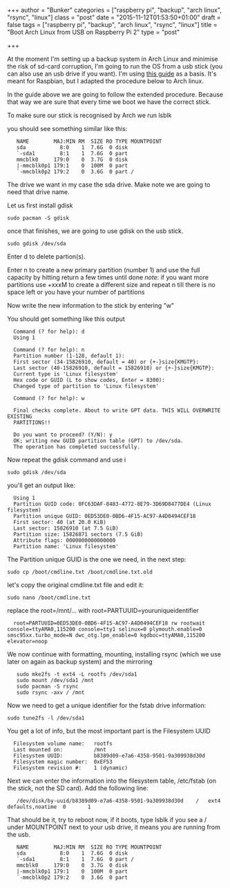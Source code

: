 +++
author = "Bunker"
categories = ["raspberry pi", "backup", "arch linux", "rsync", "linux"]
class = "post"
date = "2015-11-12T01:53:50+01:00"
draft = false
tags = ["raspberry pi", "backup", "arch linux", "rsync", "linux"]
title = "Boot Arch Linux from USB on Raspberry Pi 2"
type = "post"

+++

At the moment I'm setting up a backup system in Arch Linux and minimise the risk of sd-card corruption, I'm going to run the OS from a usb stick (you can also use an usb drive if you want). I'm using [this guide][1] as a basis. It's meant for Raspbian, but I adapted the procedure below to Arch linux.

In the guide above we are going to follow the extended procedure. Because that way we are sure that every time we boot we have the correct stick.

To make sure our stick is recognised by Arch we run lsblk

you should see something similar like this:

```
   NAME        MAJ:MIN RM  SIZE RO TYPE MOUNTPOINT
   sda           8:0    1  7.6G  0 disk 
   `-sda1        8:1    1  7.6G  0 part 
   mmcblk0     179:0    0  3.7G  0 disk 
   |-mmcblk0p1 179:1    0  100M  0 part 
   `-mmcblk0p2 179:2    0  3.6G  0 part /
```

The drive we want in my case the sda drive. Make note we are going to need that drive name.

Let us first install gdisk 

    sudo pacman -S gdisk

once that finishes, we are going to use gdisk on the usb stick.

    sudo gdisk /dev/sda

Enter d to delete partion(s).

Enter n to create a new primary partition (number 1) and use the full capacity by hitting return a few times until done
*note*: if you want more partitions use +xxxM to create a different size and repeat n till there is no space left or you have your number of partitions

Now write the new information to the stick by entering "w"

You should get something like this output

```
  Command (? for help): d
  Using 1
  
  Command (? for help): n
  Partition number (1-128, default 1): 
  First sector (34-15826910, default = 40) or {+-}size{KMGTP}: 
  Last sector (40-15826910, default = 15826910) or {+-}size{KMGTP}: 
  Current type is 'Linux filesystem'
  Hex code or GUID (L to show codes, Enter = 8300): 
  Changed type of partition to 'Linux filesystem'
  
  Command (? for help): w
  
  Final checks complete. About to write GPT data. THIS WILL OVERWRITE EXISTING
  PARTITIONS!!
  
  Do you want to proceed? (Y/N): y
  OK; writing new GUID partition table (GPT) to /dev/sda.
  The operation has completed successfully.
```
Now repeat the gdisk command and use i

    sudo gdisk /dev/sda

you'll get an output like:

```
  Using 1
  Partition GUID code: 0FC63DAF-8483-4772-8E79-3D69D8477DE4 (Linux filesystem)
  Partition unique GUID: 0ED53DE0-0BD6-4F15-AC97-A4D0494CEF18
  First sector: 40 (at 20.0 KiB)
  Last sector: 15826910 (at 7.5 GiB)
  Partition size: 15826871 sectors (7.5 GiB)
  Attribute flags: 0000000000000000
  Partition name: 'Linux filesystem'
```

The Partition unique GUID is the one we need, in the next step:

    sudo cp /boot/cmdline.txt /boot/cmdline.txt.old

let's copy the original cmdline.txt file and edit it:

    sudo nano /boot/cmdline.txt

replace the root=/mnt/... with root=PARTUUID=youruniqueidentifier

```
  root=PARTUUID=0ED53DE0-0BD6-4F15-AC97-A4D0494CEF18 rw rootwait console=ttyAMA0,115200 console=tty1 selinux=0 plymouth.enable=0 smsc95xx.turbo_mode=N dwc_otg.lpm_enable=0 kgdboc=ttyAMA0,115200 elevator=noop
```
We now continue with formatting, mounting, installing rsync (which we use later on again as backup system) and the mirroring

```
   sudo mke2fs -t ext4 -L rootfs /dev/sda1
   sudo mount /dev/sda1 /mnt
   sudo pacman -S rsync
   sudo rsync -axv / /mnt
```

Now we need to get a unique identifier for the fstab drive information:

    sudo tune2fs -l /dev/sda1

You get a lot of info, but the most important part is the Filesystem UUID

```
  Filesystem volume name:   rootfs
  Last mounted on:          /mnt
  Filesystem UUID:          b8389d09-e7a6-4358-9501-9a309938d30d
  Filesystem magic number:  0xEF53
  Filesystem revision #:    1 (dynamic)
```

Next we can enter the information into the filesystem table, /etc/fstab (on the stick, not the SD card). Add the following line:

```
   /dev/disk/by-uuid/b8389d09-e7a6-4358-9501-9a309938d30d    /   ext4    defaults,noatime  0       1
```

That should be it, try to reboot now, if it boots, type lsblk if you see a / under MOUNTPOINT next to your usb drive, it means you are running from the usb.

```
   NAME        MAJ:MIN RM  SIZE RO TYPE MOUNTPOINT
   sda           8:0    1  7.6G  0 disk 
   `-sda1        8:1    1  7.6G  0 part /
   mmcblk0     179:0    0  3.7G  0 disk 
   |-mmcblk0p1 179:1    0  100M  0 part 
   `-mmcblk0p2 179:2    0  3.6G  0 part
```

[1]: https://www.raspberrypi.org/forums/viewtopic.php?f=29&t=44177